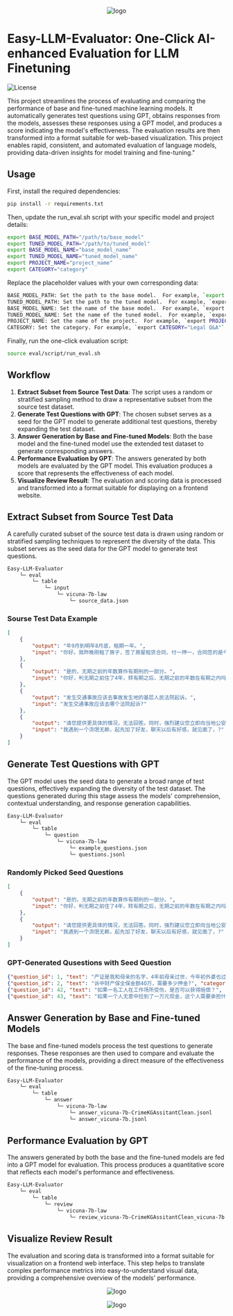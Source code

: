 <p align="center">
    <img src="./assets/logo.jpg" alt="logo">
</p>

# Easy-LLM-Evaluator: One-Click AI-enhanced Evaluation for LLM Finetuning

![License](https://img.shields.io/github/license/Antlera/easy-llm-evaluator)

This project streamlines the process of evaluating and comparing the performance of base and fine-tuned machine learning models. It automatically generates test questions using GPT, obtains responses from the models, assesses these responses using a GPT model, and produces a score indicating the model's effectiveness. The evaluation results are then transformed into a format suitable for web-based visualization. This project enables rapid, consistent, and automated evaluation of language models, providing data-driven insights for model training and fine-tuning."

## Usage

First, install the required dependencies:

```bash
pip install -r requirements.txt
```

Then, update the run_eval.sh script with your specific model and project details:

```bash
export BASE_MODEL_PATH="/path/to/base_model"
export TUNED_MODEL_PATH="/path/to/tuned_model"
export BASE_MODEL_NAME="base_model_name"
export TUNED_MODEL_NAME="tuned_model_name"
export PROJECT_NAME="project_name"
export CATEGORY="category"
```

Replace the placeholder values with your own corresponding data:

```bash
BASE_MODEL_PATH: Set the path to the base model.  For example, `export BASE_MODEL_PATH="models/vicuna-7b/"` .
TUNED_MODEL_PATH: Set the path to the tuned model.  For example, `export TUNED_MODEL_PATH="models/vicuna-7b-CrimeKGAssitantClean/"` .
BASE_MODEL_NAME: Set the name of the base model.  For example, `export PROJECT_NAME="vicuna-7b"` .
TUNED_MODEL_NAME: Set the name of the tuned model.  For example, `export PROJECT_NAME="vicuna-7b-CrimeKGAssitantClean"` .
PROJECT_NAME: Set the name of the project.  For example, `export PROJECT_NAME="vicuna-7b-law"` .
CATEGORY: Set the category. For example, `export CATEGORY="Legal Q&A"` .
````

Finally, run the one-click evaluation script:

```bash
source eval/script/run_eval.sh
```

## Workflow
1. **Extract Subset from Source Test Data**: The script uses a random or stratified sampling method to draw a representative subset from the source test dataset.
2. **Generate Test Questions with GPT**: The chosen subset serves as a seed for the GPT model to generate additional test questions, thereby expanding the test dataset.
3. **Answer Generation by Base and Fine-tuned Models**: Both the base model and the fine-tuned model use the extended test dataset to generate corresponding answers.
4. **Performance Evaluation by GPT**: The answers generated by both models are evaluated by the GPT model. This evaluation produces a score that represents the effectiveness of each model.
5. **Visualize Review Result**: The evaluation and scoring data is processed and transformed into a format suitable for displaying on a frontend website.

## Extract Subset from Source Test Data

A carefully curated subset of the source test data is drawn using random or stratified sampling techniques to represent the diversity of the data. This subset serves as the seed data for the GPT model to generate test questions.

```bash
Easy-LLM-Evaluator
    └─ eval
        └─ table
            └─ input
                └─ vicuna-7b-law
                    └─ source_data.json
```

### Sourse Test Data Example

```json
[
    {
        "output": "年9月到明年8月底，租期一年。",
        "input": "你好。我昨晚刚租了房子，签了房屋租赁合同，付一押一，合同签的是今年9.?"
    },
    {
        "output": "是的，无期之前的年数算作有期刑的一部分。",
        "input": "你好，判无期之前住了4年，转有期之后，无期之前的年数在有期之内吗?"
    },
    {
        "output": "发生交通事故应该去事故发生地的基层人民法院起诉。",
        "input": "发生交通事故应该去哪个法院起诉?"
    },
    {
        "output": "请您提供更具体的情况，无法回答。同时，强烈建议您立即向当地公安机关报案，以维护自己的合法权益。",
        "input": "我遇到一个流氓无赖，起先加了好友，聊天以后有好感，就见面了，?"
    }
]
```

## Generate Test Questions with GPT

The GPT model uses the seed data to generate a broad range of test questions, effectively expanding the diversity of the test dataset. The questions generated during this stage assess the models' comprehension, contextual understanding, and response generation capabilities.

```bash
Easy-LLM-Evaluator
    └─ eval
        └─ table
            └─ question
                └─ vicuna-7b-law
                    └─ example_questions.json
                    └─ questions.jsonl
```
### Randomly Picked Seed Questions
```json
[
    {
        "output": "是的，无期之前的年数算作有期刑的一部分。",
        "input": "你好，判无期之前住了4年，转有期之后，无期之前的年数在有期之内吗?"
    },
    {
        "output": "请您提供更具体的情况，无法回答。同时，强烈建议您立即向当地公安机关报案，以维护自己的合法权益。",
        "input": "我遇到一个流氓无赖，起先加了好友，聊天以后有好感，就见面了，?"
    }
]
```

### GPT-Generated Qusestions with Seed Question

```json
{"question_id": 1, "text": "产证是我和母亲的名字，4年前母亲过世，今年初外婆也过世，都没留遗嘱，我舅舅阿姨能分我的房产吗？?", "category": "法律问答"}
{"question_id": 2, "text": "诉中财产保全保金额4O万，需要多少押金?", "category": "法律问答"}
{"question_id": 42, "text": "如果一名工人在工作场所受伤，是否可以获得赔偿？", "category": "法律问答_GPT"}
{"question_id": 43, "text": "如果一个人无意中捡到了一万元现金，这个人需要承担什么样的法律责任？", "category": "法律问答_GPT"}
```


## Answer Generation by Base and Fine-tuned Models

The base and fine-tuned models process the test questions to generate responses. These responses are then used to compare and evaluate the performance of the models, providing a direct measure of the effectiveness of the fine-tuning process.

```bash
Easy-LLM-Evaluator
    └─ eval
        └─ table
            └─ answer
                └─ vicuna-7b-law
                    └─ answer_vicuna-7b-CrimeKGAssitantClean.jsonl
                    └─ answer_vicuna-7b.jsonl
```

## Performance Evaluation by GPT
The answers generated by both the base and the fine-tuned models are fed into a GPT model for evaluation. This process produces a quantitative score that reflects each model's performance and effectiveness.

```bash
Easy-LLM-Evaluator
    └─ eval
        └─ table
            └─ review
                └─ vicuna-7b-law
                    └─ review_vicuna-7b-CrimeKGAssitantClean_vicuna-7b.jsonl
```
## Visualize Review Result

The evaluation and scoring data is transformed into a format suitable for visualization on a frontend web interface. This step helps to translate complex performance metrics into easy-to-understand visual data, providing a comprehensive overview of the models' performance.

<p align="center">
    <img src="./assets/eval.jpg" alt="logo">
</p>

<p align="center">
    <img src="./assets/eval_gpt.jpg" alt="logo">
</p>

